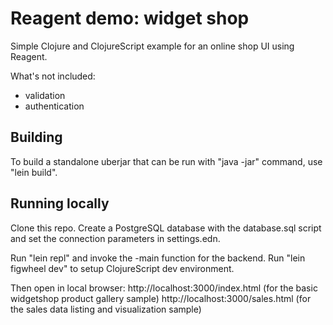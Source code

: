 # Reagent demo: widget shop #

Simple Clojure and ClojureScript example for an online shop UI using Reagent.

What's not included: 
- validation 
- authentication

## Building ##

To build a standalone uberjar that can be run with "java -jar" command,
use "lein build".

## Running locally ##

Clone this repo.
Create a PostgreSQL database with the database.sql script and set the connection parameters in settings.edn.

Run "lein repl" and invoke the -main function for the backend.
Run "lein figwheel dev" to setup ClojureScript dev environment.

Then open in local browser:
http://localhost:3000/index.html  (for the basic widgetshop product gallery sample)
http://localhost:3000/sales.html  (for the sales data listing and visualization sample)




